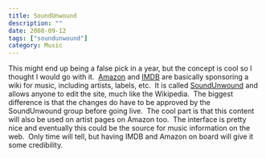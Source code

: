 ```yaml
---
title: SoundUnwound
description: ""
date: 2008-09-12
tags: ["soundunwound"]
category: Music
---
```



<p>This might end up being a false pick in a year, but the concept is cool so I thought I would go with it.&nbsp; <a href="https://web.archive.org/web/20131211125408/http://www.amazon.com/">Amazon</a> and <a href="https://web.archive.org/web/20131211125408/http://www.imdb.com/">IMDB</a> are basically sponsoring a wiki for music, including artists, labels, etc.&nbsp; It is called <a href="https://web.archive.org/web/20131211125408/http://www.soundunwound.com/">SoundUnwound</a> and allows anyone to edit the site, much like the Wikipedia.&nbsp; The biggest difference is that the changes do have to be approved by the SoundUnwound group before going live.&nbsp; The cool part is that this content will also be used on artist pages on Amazon too.&nbsp; The interface is pretty nice and eventually this could be the source for music information on the web.&nbsp; Only time will tell, but having IMDB and Amazon on board will give it some credibility.</p>
